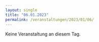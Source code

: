 ```yaml
---
layout: single
title: "06.01.2023"
permalink: /veranstaltungen/2023/01/06/
---
```


Keine Veranstaltung an diesem Tag.
